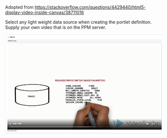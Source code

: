 Adopted from https://stackoverflow.com/questions/4429440/html5-display-video-inside-canvas/38711016

Select any light weight data source when creating the portlet definition.
Supply your own video that is on the PPM server.

<img src="video.PNG">


